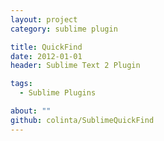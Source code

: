 ```yaml
---
layout: project
category: sublime plugin

title: QuickFind
date: 2012-01-01
header: Sublime Text 2 Plugin

tags:
  - Sublime Plugins

about: ""
github: colinta/SublimeQuickFind
---
```


